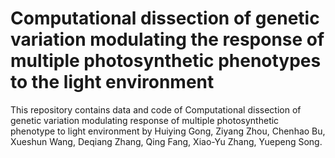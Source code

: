 # Computational dissection of genetic variation modulating the response of multiple photosynthetic phenotypes to the light environment
This repository contains data and code of Computational dissection of genetic variation modulating response of multiple photosynthetic phenotype to light environment by Huiying Gong, Ziyang Zhou, Chenhao Bu, Xueshun Wang, Deqiang Zhang, Qing Fang, Xiao-Yu Zhang, Yuepeng Song.
